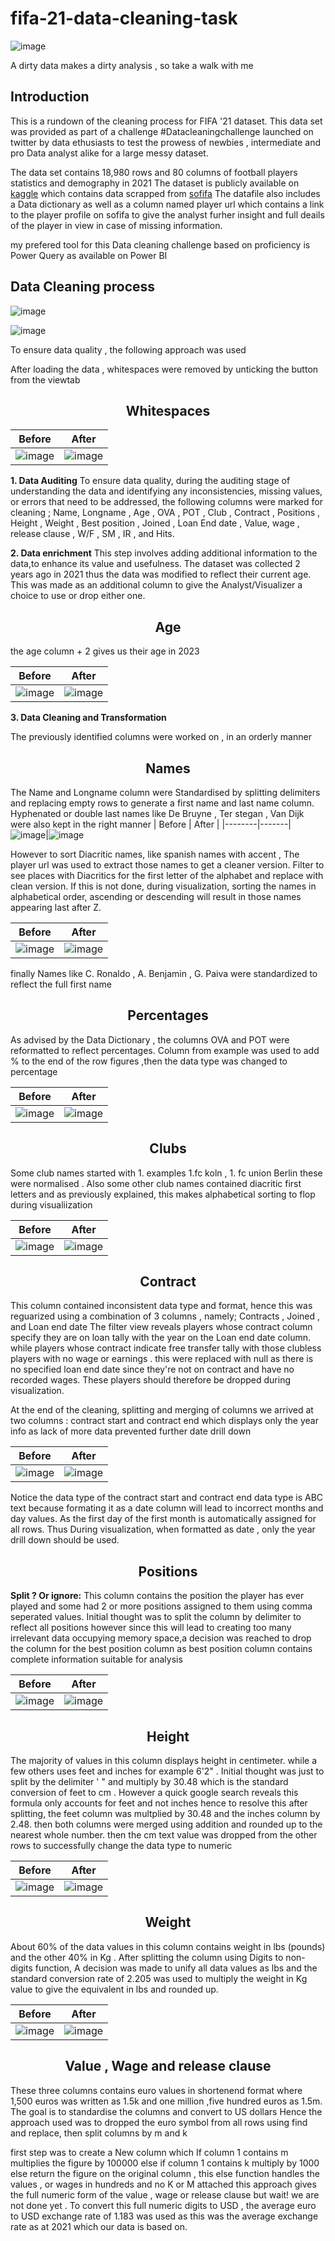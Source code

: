 # fifa-21-data-cleaning-task
![image](https://user-images.githubusercontent.com/99989624/224593879-22577651-31b4-46db-9d0d-069a50a29c8c.png)

A dirty data makes a dirty analysis , so take a walk with me


## Introduction
This is a rundown of the cleaning process for FIFA '21 dataset. This data set was provided as part of a challenge #Datacleaningchallenge launched on twitter by data ethusiasts to test the prowess of newbies , intermediate and pro Data analyst alike for a large messy dataset.

The data set contains 18,980 rows and 80 columns of football players statistics and demography in 2021
The dataset is publicly available on [kaggle](https://www.kaggle.com/datasets/yagunnersya/fifa-21-messy-raw-dataset-for-cleaning-exploring)
which contains data scrapped from [sofifa](www.sofifa.com)
The datafile also includes a Data dictionary as well as a column named player url which contains a link to the player profile on sofifa to give the analyst furher insight and full deails of the player in view in case of missing information.

my prefered tool for this Data cleaning challenge based on proficiency is Power Query as available on Power BI

## Data Cleaning process
![image](https://user-images.githubusercontent.com/99989624/224600574-6e1e90ec-4fa6-4dfc-9b8d-976df3ea6981.png)

![image](https://user-images.githubusercontent.com/99989624/224600737-699ff508-da6a-4847-a99d-85496ba052d2.png)


To ensure data quality , the following approach was used 

After loading the data , whitespaces were removed by unticking the button from the viewtab 
 
<div align="center">
    <h2>Whitespaces</h2>
</div>

| Before | After |
|--------|-------|
![image](https://user-images.githubusercontent.com/99989624/224610838-f6b78c4b-b204-42d9-b158-f7aeacb6cda8.png)| ![image](https://user-images.githubusercontent.com/99989624/224610689-763b528d-9eed-431a-8b7d-2d5a54abaa32.png)


**1. Data Auditing**
To ensure data quality, during the auditing stage of understanding the data and identifying any inconsistencies, missing values, or errors that need to be addressed, the following columns were marked for cleaning ; Name, Longname , Age , OVA , POT , Club , Contract , Positions , Height , Weight , Best position , Joined , Loan End date , Value, wage , release clause , W/F , SM , IR , and Hits.


**2. Data enrichment**
This step involves adding additional information to the data,to enhance its value and usefulness. The dataset was collected 2 years ago in 2021 thus the data was modified to reflect their current age. This was made as an additional column to give the Analyst/Visualizer a choice to use or drop either one. 
 
 <div align="center">
    <h2>Age</h2>
</div>

the age column + 2 gives us their age in 2023

| Before | After |
|--------|-------|
|![image](https://user-images.githubusercontent.com/99989624/224671691-bc17297f-d433-42b2-801b-2a5c614b0fff.png)|![image](https://user-images.githubusercontent.com/99989624/224671895-e15292ce-058d-4fa1-a691-7a36ed032e3d.png)|





**3. Data Cleaning and Transformation** 

The previously identified columns were worked on , in an orderly manner

<div align="center">
    <h2>Names</h2>
</div>

The Name and Longname column were Standardised by splitting delimiters and replacing empty rows 
to generate a first name and last name column. Hyphenated or double last names like De Bruyne , Ter stegan , Van Dijk were also kept in the right manner
| Before | After |
|--------|-------|
![image](https://user-images.githubusercontent.com/99989624/224680924-00835e64-6273-4c6e-aab9-a472fe3cea3b.png)|![image](https://user-images.githubusercontent.com/99989624/224681183-81a31f33-425e-4105-a848-ebf7d3134ecc.png)





However to sort Diacritic names, like spanish names with accent  , The player url was used to extract those names to get a cleaner version. 
Filter to see places with Diacritics for the first letter of the alphabet and replace with clean version. If this is not done, during visualization, sorting the names in alphabetical order, ascending or descending will result in those names appearing last after Z.

| Before | After |
|--------|-------|
![image](https://user-images.githubusercontent.com/99989624/224684006-6287fa7c-6d31-408c-99bd-95125ad152d5.png)|![image](https://user-images.githubusercontent.com/99989624/224684358-ea94ad53-b786-43db-8d29-38e647689471.png)



finally Names like C. Ronaldo , A. Benjamin , G. Paiva were standardized to reflect the full first name

<div align="center">
    <h2>Percentages</h2>
</div>

As advised by the Data Dictionary , the columns OVA and POT were reformatted to reflect percentages.
Column from example was used to add % to the end of the row figures ,then the data type was changed to percentage

| Before | After |
|--------|-------|
![image](https://user-images.githubusercontent.com/99989624/224689449-f6a490f1-e016-4058-9373-71487095283d.png)|![image](https://user-images.githubusercontent.com/99989624/224689726-1884d63f-e22e-4b70-8a67-3dbead6aa4ed.png)

<div align="center">
    <h2>Clubs</h2>
</div>
Some club names started with 1. examples 1.fc koln , 1. fc union Berlin these were normalised . Also some other club names contained diacritic first letters and as previously explained, this makes alphabetical sorting to flop during visualiization

| Before | After |
|--------|-------|
![image](https://user-images.githubusercontent.com/99989624/224834902-356b3ed5-c7e0-489c-87d2-b3602bc91364.png)|![image](https://user-images.githubusercontent.com/99989624/224835627-e81bbc9a-7c95-41e9-a1e3-5be5cef1ac2c.png)


<div align="center">
    <h2>Contract</h2>
</div>

This column contained inconsistent data type and format, hence this was reguarized using a combination of 3 columns , namely; Contracts , Joined , and Loan end date
The filter view reveals players whose contract column specify they are on loan tally with the year on the Loan end date column.
while players whose contract indicate free transfer tally with those clubless players with no wage or earnings . this were replaced with null as there is no specified loan end date since they're not on contract and have no recorded wages. These players should therefore be dropped during visualization.

At the end of the cleaning, splitting and merging of columns we arrived at two columns : contract start and contract end which displays only the year info as lack of more data prevented further date drill down

| Before | After |
|--------|-------|
![image](https://user-images.githubusercontent.com/99989624/224838470-25cd2741-d7bf-479b-8ff7-14d2917f498c.png)|![image](https://user-images.githubusercontent.com/99989624/224838770-df41bf1a-5391-4bdd-8a17-99c4a7da1cb5.png)

Notice the data type of the contract start and contract end data type is ABC text because formating it as a date column will lead to incorrect months and day values. As the first day of the first month is automatically assigned for all rows. Thus During visualization, when formatted as date , only the year drill down should be used. 


<div align="center">
    <h2>Positions</h2>
</div>
 
 **Split ? Or ignore:** 
 This column contains the position the player has ever played and some had 2 or more positions assigned to them using comma seperated values. Initial thought was to split the column by delimiter to reflect all positions however since this will lead to creating too many irrelevant data occupying memory space,a decision was reached to drop the column for the best position column as best position column contains complete information suitable for analysis

| Before | After |
|--------|-------|
![image](https://user-images.githubusercontent.com/99989624/224841755-aac24509-7c26-40e5-b46b-4cdc8ddca9e7.png)|![image](https://user-images.githubusercontent.com/99989624/224841978-f61c750b-4ae4-40fe-9af7-8f7208547b2b.png)


<div align="center">
    <h2>Height</h2>
</div>

The majority of values in this column displays height in centimeter. while a few others uses feet and inches for example 6'2" . Initial thought was just to split by the delimiter ' " and multiply by 30.48 which is the standard conversion of feet to cm . However a quick google search reveals this formula only accounts for feet and not inches hence to resolve this after splitting, the feet column was multplied by 30.48 and the inches column by 2.48. then both columns were merged using addition and rounded up to the nearest whole number. then the cm text value was dropped from the other rows to successfully change the data type to numeric

| Before | After |
|--------|-------|
![image](https://user-images.githubusercontent.com/99989624/224844971-31f4648e-2b1f-42d8-99b7-84e1a376a428.png)| ![image](https://user-images.githubusercontent.com/99989624/224845368-72935580-ede4-44b1-94bd-d5db1d4866e8.png)


<div align="center">
    <h2>Weight</h2>
</div>
About 60% of the data values in this column contains weight in lbs (pounds) and the other 40% in Kg . After splitting the column using Digits to non-digits function,  A decision was made to unify all data values as lbs 
and the standard conversion rate of 2.205 was used to multiply the weight in Kg value to give the equivalent in lbs and rounded up.

| Before | After |
|--------|-------|
![image](https://user-images.githubusercontent.com/99989624/224845690-2cb91c6f-bcf9-478f-b1d7-0dc5cc0e8b76.png)|![image](https://user-images.githubusercontent.com/99989624/224846437-d180ffa8-277e-400c-aa69-a2051aed01f5.png)


<div align="center">
    <h2>Value , Wage and release clause</h2>
</div>
These three columns contains euro values in shortenend format where 1,500 euros was written as 1.5k and one million ,five hundred euros as 1.5m.
The goal is to standardise the columns and convert to US dollars
Hence the approach used was to dropped the euro symbol from all rows using find and replace, then split columns by m and k 

first step was to create a New column which If column 1 contains m multiplies the figure by 100000 else if column 1 contains k multiply by 1000 else return the figure on the original column , this else function handles the values , or wages in hundreds and no K or M attached 
this approach gives the full numeric form of the value , wage or release clause but wait! we are not done yet .
To convert this full numeric digits to USD , the average euro to USD exchange rate of 1.183 was used as this was the average exchange rate as at 2021 which our data is based on.

